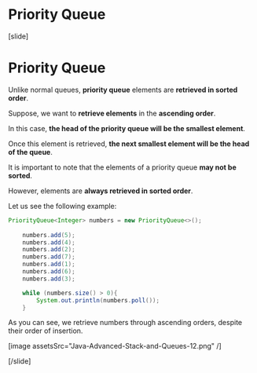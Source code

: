 # Priority Queue

[slide]
# Priority Queue

Unlike normal queues, **priority queue** elements are **retrieved in sorted order**.

Suppose, we want to **retrieve elements** in the **ascending order**.

In this case, **the head of the priority queue will be the smallest element**.

Once this element is retrieved, **the next smallest element will be the head of the queue**.

It is important to note that the elements of a priority queue **may not be sorted**.

However, elements are **always retrieved in sorted order**.

Let us see the following example:

```java live
PriorityQueue<Integer> numbers = new PriorityQueue<>();
        
    numbers.add(5);
    numbers.add(4);
    numbers.add(2);
    numbers.add(7);
    numbers.add(1);
    numbers.add(6);
    numbers.add(3);

    while (numbers.size() > 0){
        System.out.println(numbers.poll());
    }
```

As you can see, we retrieve numbers through ascending orders, despite their order of insertion.

[image assetsSrc="Java-Advanced-Stack-and-Queues-12.png" /]

[/slide]